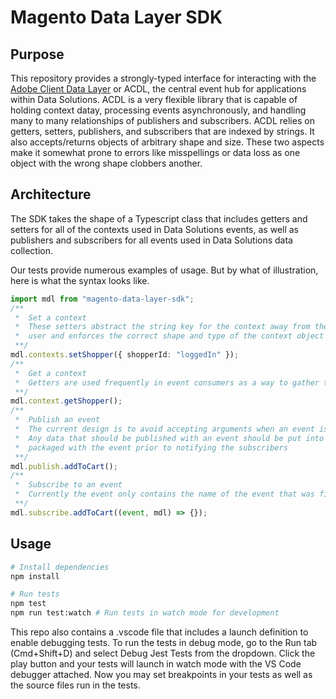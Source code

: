 # Magento Data Layer SDK

## Purpose

This repository provides a strongly-typed interface for interacting with the [Adobe Client Data Layer](https://github.com/adobe/adobe-client-data-layer) or ACDL, the central event hub for applications within Data Solutions. ACDL is a very flexible library that is capable of holding context datay, processing events asynchronously, and handling many to many relationships of publishers and subscribers. ACDL relies on getters, setters, publishers, and subscribers that are indexed by strings. It also accepts/returns objects of arbitrary shape and size. These two aspects make it somewhat prone to errors like misspellings or data loss as one object with the wrong shape clobbers another.

## Architecture

The SDK takes the shape of a Typescript class that includes getters and setters for all of the contexts used in Data Solutions events, as well as publishers and subscribers for all events used in Data Solutions data collection.

Our tests provide numerous examples of usage. But by what of illustration, here is what the syntax looks like.

```ts
import mdl from "magento-data-layer-sdk";
/**
 *  Set a context
 *  These setters abstract the string key for the context away from the
 *  user and enforces the correct shape and type of the context object
 **/
mdl.contexts.setShopper({ shopperId: "loggedIn" });
/**
 *  Get a context
 *  Getters are used frequently in event consumers as a way to gather the context data needed by the event consumer. Each event handler receives a reference to the mdl instance as its second argument.
 **/
mdl.context.getShopper();
/**
 *  Publish an event
 *  The current design is to avoid accepting arguments when an event is published.
 *  Any data that should be published with an event should be put into a context and
 *  packaged with the event prior to notifying the subscribers
 **/
mdl.publish.addToCart();
/**
 *  Subscribe to an event
 *  Currently the event only contains the name of the event that was fired
 **/
mdl.subscribe.addToCart((event, mdl) => {});
```

## Usage

```sh
# Install dependencies
npm install

# Run tests
npm test
npm run test:watch # Run tests in watch mode for development
```

This repo also contains a .vscode file that includes a launch definition to enable debugging tests. To run the tests in debug mode, go to the Run tab (Cmd+Shift+D) and select Debug Jest Tests from the dropdown. Click the play button and your tests will launch in watch mode with the VS Code debugger attached. Now you may set breakpoints in your tests as well as the source files run in the tests.
